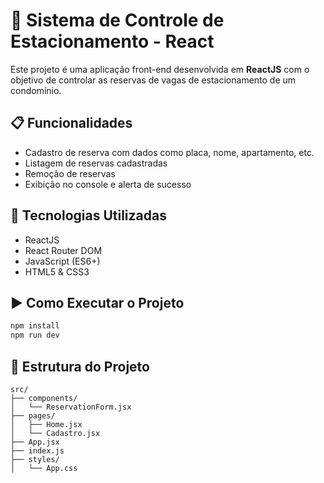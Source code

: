 
# 🚗 Sistema de Controle de Estacionamento - React

Este projeto é uma aplicação front-end desenvolvida em **ReactJS** com o objetivo de controlar as reservas de vagas de estacionamento de um condomínio.

## 📋 Funcionalidades

- Cadastro de reserva com dados como placa, nome, apartamento, etc.
- Listagem de reservas cadastradas
- Remoção de reservas
- Exibição no console e alerta de sucesso

## 🧱 Tecnologias Utilizadas

- ReactJS
- React Router DOM
- JavaScript (ES6+)
- HTML5 & CSS3

## ▶️ Como Executar o Projeto

```bash
npm install
npm run dev
```

## 📂 Estrutura do Projeto

```
src/
├── components/
│   └── ReservationForm.jsx
├── pages/
│   ├── Home.jsx
│   └── Cadastro.jsx
├── App.jsx
├── index.js
├── styles/
│   └── App.css
```

